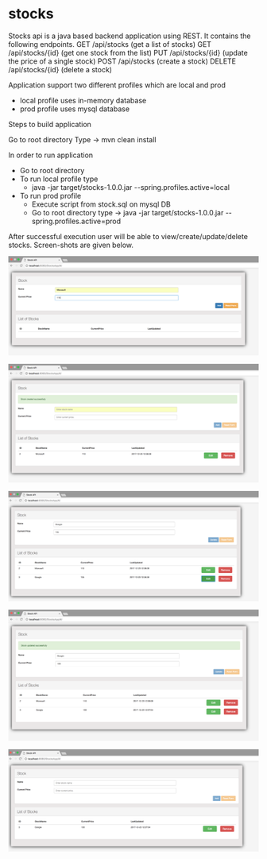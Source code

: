 # stocks
Stocks api is a java based backend application using REST. It contains the following endpoints.
GET /api/stocks (get a list of stocks)
GET /api/stocks/{id} (get one stock from the list)
PUT /api/stocks/{id} (update the price of a single stock)
POST /api/stocks (create a stock)
DELETE /api/stocks/{id} (delete a stock)

Application support two different profiles which are local and prod
 - local profile uses in-memory database
 - prod profile uses mysql database


Steps to build application

Go to root directory 
Type -> mvn clean install

In order to run application
 - Go to root directory 
 - To run local profile type
    - java -jar target/stocks-1.0.0.jar --spring.profiles.active=local
 - To run prod profile 
    - Execute script from stock.sql on mysql DB
    - Go to root directory type -> java -jar target/stocks-1.0.0.jar --spring.profiles.active=prod

After successful execution user will be able to view/create/update/delete stocks. Screen-shots are given below.

![Alt text](/documentation/add-stock.png?raw=true "Create Stock")

![Alt text](/documentation/added-succes.png?raw=true "Created Stock")

![Alt text](/documentation/add-more.png?raw=true "Create More Stock")

![Alt text](/documentation/update-stock.png?raw=true "Update Stock")

![Alt text](/documentation/remove-stock.png?raw=true "Delete Stock")
